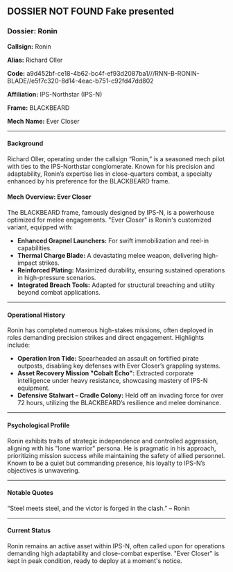 ## DOSSIER NOT FOUND Fake presented

### Dossier: Ronin

**Callsign:** Ronin

**Alias:** Richard Oller

**Code:** a9d452bf-ce18-4b62-bc4f-ef93d2087ba1///RNN-B-RONIN-BLADE//e5f7c320-8d14-4eac-b751-c92fd47dd802

**Affiliation:** IPS-Northstar (IPS-N)

**Frame:** BLACKBEARD

**Mech Name:** Ever Closer

---

#### Background
Richard Oller, operating under the callsign “Ronin,” is a seasoned mech pilot with ties to the IPS-Northstar conglomerate. Known for his precision and adaptability, Ronin’s expertise lies in close-quarters combat, a specialty enhanced by his preference for the BLACKBEARD frame.

#### Mech Overview: Ever Closer
The BLACKBEARD frame, famously designed by IPS-N, is a powerhouse optimized for melee engagements. "Ever Closer" is Ronin's customized variant, equipped with:

- **Enhanced Grapnel Launchers:** For swift immobilization and reel-in capabilities.
- **Thermal Charge Blade:** A devastating melee weapon, delivering high-impact strikes.
- **Reinforced Plating:** Maximized durability, ensuring sustained operations in high-pressure scenarios.
- **Integrated Breach Tools:** Adapted for structural breaching and utility beyond combat applications.

---

#### Operational History
Ronin has completed numerous high-stakes missions, often deployed in roles demanding precision strikes and direct engagement. Highlights include:

- **Operation Iron Tide:** Spearheaded an assault on fortified pirate outposts, disabling key defenses with Ever Closer’s grappling systems.
- **Asset Recovery Mission "Cobalt Echo":** Extracted corporate intelligence under heavy resistance, showcasing mastery of IPS-N equipment.
- **Defensive Stalwart – Cradle Colony:** Held off an invading force for over 72 hours, utilizing the BLACKBEARD’s resilience and melee dominance.

---

#### Psychological Profile
Ronin exhibits traits of strategic independence and controlled aggression, aligning with his "lone warrior" persona. He is pragmatic in his approach, prioritizing mission success while maintaining the safety of allied personnel. Known to be a quiet but commanding presence, his loyalty to IPS-N’s objectives is unwavering.

---

#### Notable Quotes
“Steel meets steel, and the victor is forged in the clash.” – Ronin

---

#### Current Status
Ronin remains an active asset within IPS-N, often called upon for operations demanding high adaptability and close-combat expertise. "Ever Closer" is kept in peak condition, ready to deploy at a moment's notice.

